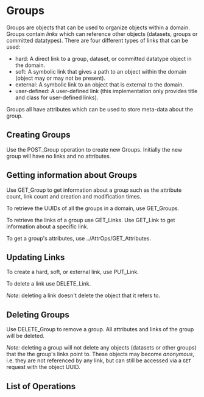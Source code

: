 Groups
======

Groups are objects that can be used to organize objects within a domain. Groups contain *links* which can reference other objects (datasets, groups or committed datatypes). There are four different types of links that can be used:

-   hard: A direct link to a group, dataset, or committed datatype object in the domain.
-   soft: A symbolic link that gives a path to an object within the domain (object may or may not be present).
-   external: A symbolic link to an object that is external to the domain.
-   user-defined: A user-defined link (this implementation only provides title and class for user-defined links).

Groups all have attributes which can be used to store meta-data about the group.

Creating Groups
---------------

Use the POST\_Group operation to create new Groups. Initially the new group will have no links and no attributes.

Getting information about Groups
--------------------------------

Use GET\_Group to get information about a group such as the attribute count, link count and creation and modification times.

To retrieve the UUIDs of all the groups in a domain, use GET\_Groups.

To retrieve the links of a group use GET\_Links. Use GET\_Link to get information about a specific link.

To get a group's attributes, use ../AttrOps/GET\_Attributes.

Updating Links
--------------

To create a hard, soft, or external link, use PUT\_Link.

To delete a link use DELETE\_Link.

*Note*: deleting a link doesn't delete the object that it refers to.

Deleting Groups
---------------

Use DELETE\_Group to remove a group. All attributes and links of the group will be deleted.

*Note:* deleting a group will not delete any objects (datasets or other groups) that the the group's links point to. These objects may become *anonymous*, i.e. they are not referenced by any link, but can still be accessed via a `GET` request with the object UUID.

List of Operations
------------------
